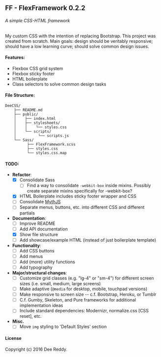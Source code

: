 ## FF - FlexFramework 0.2.2
###### A simple CSS-HTML framework

My custom CSS with the intention of replacing Bootstrap. This project was created from scratch. 
Main goals: design should be veritably responsive; should have a low learning curve; should solve common design issues.

#### Features:

- Flexbox CSS grid system
- Flexbox sticky footer
- HTML boilerplate
- Class selectors to solve common design tasks

#### File Structure:
```
DeeCSS/
    ├── README.md
    ├── public/
    │    ├── index.html
    │    ├── stylesheets/
    │    │    └── styles.css
    │    └── scripts/
    │          └── scripts.js
    └── Sass/
          ├── FlexFramework.scss
          ├── styles.css
          └── styles.css.map
```

#### TODO:

- **Refactor**:
    + [x] Consolidate Sass
        + [ ] Find a way to consolidate `-webkit-box` inside mixins. Possibly create separate mixins specifically for -webkit-box?
    + [x] HTML Boilerplate includes sticky footer wrapper and CSS
    + [ ] Consolidate [MythJS](https://github.com/segmentio/myth)
    + [ ] Separate menus, buttons, etc. into different CSS and different partials
- **Documentation**:
    + [ ] Improve README
    + [ ] Add API documentation
    + [X] Show file structure
    + [ ] Add showcase/example HTML (instead of just boilerplate template)
- **Functionality**:
    + [ ] Add CSS buttons
    + [ ] Add menus
    + [ ] Add (more) utility functions
    + [ ] Add typography
- **Major/structural changes**:
    + [ ] Customize grid classes (e.g. "lg-4" or "sm-4") for different screen sizes (i.e. small, medium, large screens)
    + [ ] Make adaptive (`@media` for desktop, mobile, touchpad versions)
    + [ ] Make responsive to screen size -- c.f. Bootstrap, Heroku, or Tumblr
    + [ ] C.f. Gumby, Skeleton, and Pure frameworks for additional implementation ideas
    + [ ] Include standard dependencies: Modernizr, normalize.css [CSS reset], etc.
- **Misc.**
    + [ ] Move `img` styling to 'Default Styles' section

#### License
Copyright (c) 2016 Dee Reddy.
